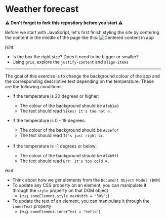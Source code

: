 # Weather forecast

**⚠️ Don't forget to fork this repository before you start ⚠️**

Before we start with JavaScript, let's first finish styling the site by centering the content in the middle of the page like this:
![Centered content in app](https://screenshot.click/2019-57-02-fukmn-3o0gj.jpg)

*Hint*
* Is the box the right size? Does it need to be bigger or smaller?
* Using `grid`, explore the `justify-content` and `align-items`

---
The goal of this exercise is to change the background colour of the app and the corresponding descriptive text depending on the temperature. These are the following conditions:
* If the temperature is 20 degrees or higher:
  * The colour of the background should be `#fab1a0`
  * The text should read `Yikes! It's too hot 🔥.`

* If the temperature is 0 - 19 degrees:
  * The colour of the background should be `#55efc4`
  * The text should read `It's just right 👍.`

* If the temperature is -1 degrees or below:
    * The colour of the background should be `#74b9ff`
    * The text should read `Brr! It's too cold ❄️.`

*Hint*
* Think about how we *get* elements from the `Document Object Model (DOM)`
* To update any CSS property on an element, you can manipulate it through the `style` property on that DOM object
  * (e.g. `someElement.style.maxWidth = '50%';`)
* To update the text of an element, you can manipulate it through the `innerText` property
  * (e.g. `someElement.innerText = "hello"`)
